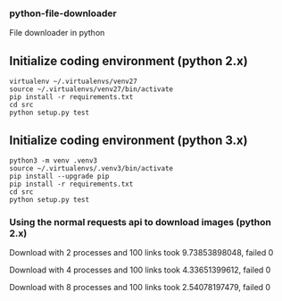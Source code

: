 ### python-file-downloader

File downloader in python 

## Initialize coding environment (python 2.x)
```
virtualenv ~/.virtualenvs/venv27 
source ~/.virtualenvs/venv27/bin/activate
pip install -r requirements.txt
cd src
python setup.py test
```

## Initialize coding environment (python 3.x)
```
python3 -m venv .venv3 
source ~/.virtualenvs/.venv3/bin/activate
pip install --upgrade pip
pip install -r requirements.txt
cd src
python setup.py test
```

### Using the normal requests api to download images (python 2.x)

Download with 2 processes and 100 links took 9.73853898048, failed 0 
 
Download with 4 processes and 100 links took 4.33651399612, failed 0 
 
Download with 8 processes and 100 links took 2.54078197479, failed 0